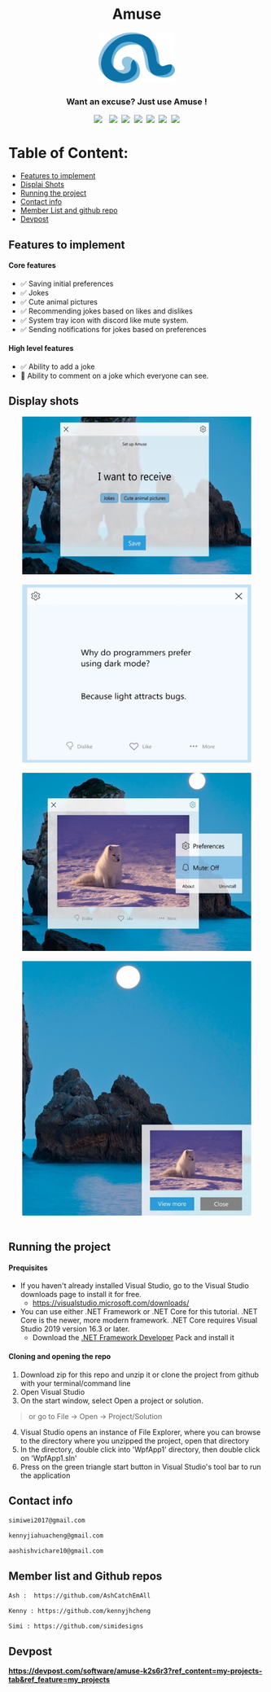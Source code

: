 <div align="center"><h1>Amuse</h1></div>
<div align="center"><img height="100" width="150" src="amuse.png"/></div>

<div align="center"><h3> Want an excuse? Just use Amuse ! </h3></div>
<pre><div align="center"><img style="margin-right: 5px;" src="https://img.shields.io/badge/Python-3-brightgreen"/> <img src="https://img.shields.io/badge/C%23-WPF-blue"/> <img src="https://img.shields.io/badge/%20%20Uptime-90%25-orange"/> <img src="https://img.shields.io/badge/%20%20build-passing-green"/> <img src="https://img.shields.io/badge/%20%20Uptime-90%25-orange"/> <img src="https://img.shields.io/badge/%20%20contributers-3-informational"/> <img src="https://img.shields.io/badge/.NET-4.7.2-important"/></div></pre>

# Table of Content:
- [Features to implement](#features-to-implement)
- [Displai Shots](#display-shots)
- [Running the project](#running-the-project)
- [Contact info](#contact-info)
- [Member List and github repo](#member-list-and-github-repos)
- [Devpost](#devpost)
## Features to implement
#### Core features 
- ✅ Saving initial preferences
- ✅ Jokes 
- ✅ Cute animal pictures 
- ✅ Recommending jokes based on likes and dislikes
- ✅ System tray icon with discord like mute system.
- ✅ Sending notifications for jokes based on preferences

#### High level features
- ✅ Ability to add a joke
- 🚧 Ability to comment on a joke which everyone can see.

## Display shots
<div align="center"><img src ="p1.jpg" width="450" height="310"></div><br/>
 <div align="center"> <img src ="p2.jpg" width="450" height="350"> </div> <br/>  <div align="center">  <img src ="p3.jpg" width="450" height="350">   </div><br/>  <div align="center">  <img src ="p4.jpg" width="450" height="500"></div><br/>

## Running the project
#### Prequisites 
- If you haven't already installed Visual Studio, go to the Visual Studio downloads page to install it for free.
  - https://visualstudio.microsoft.com/downloads/
- You can use either .NET Framework or .NET Core for this tutorial. .NET Core is the newer, more modern framework. .NET Core requires Visual Studio 2019 version 16.3 or later.
  - Download the [.NET Framework Developer](https://dotnet.microsoft.com/download/dotnet-framework/net472) Pack and install it

#### Cloning and opening the repo
1. Download zip for this repo and unzip it or clone the project from github with your terminal/command line
2. Open Visual Studio
3. On the start window, select Open a project or solution.
> or go to File -> Open -> Project/Solution
4. Visual Studio opens an instance of File Explorer, where you can browse to the directory where you unzipped the project, open that directory
5. In the directory, double click into 'WpfApp1' directory, then double click on 'WpfApp1.sln'
6. Press on the green triangle start button in Visual Studio's tool bar to run the application

## Contact info
```
simiwei2017@gmail.com 
```
```
kennyjiahuacheng@gmail.com
```
```
aashishvichare10@gmail.com
```

## Member list and Github repos
 ```
 Ash :  https://github.com/AshCatchEmAll
 ```
 ```
 Kenny : https://github.com/kennyjhcheng
 ```
 ```
 Simi : https://github.com/simidesigns
 ```
 
 ## Devpost
__https://devpost.com/software/amuse-k2s6r3?ref_content=my-projects-tab&ref_feature=my_projects__
